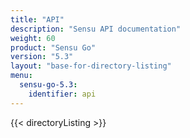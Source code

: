 ```yaml
---
title: "API"
description: "Sensu API documentation"
weight: 60
product: "Sensu Go"
version: "5.3"
layout: "base-for-directory-listing"
menu:
  sensu-go-5.3:
    identifier: api
---
```


{{< directoryListing >}}
